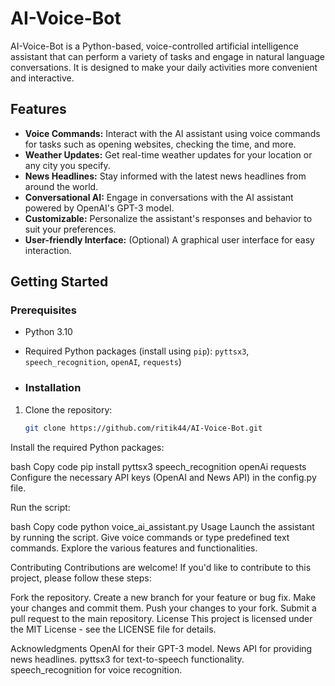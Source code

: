 # AI-Voice-Bot


AI-Voice-Bot is a Python-based, voice-controlled artificial intelligence assistant that can perform a variety of tasks and engage in natural language conversations. It is designed to make your daily activities more convenient and interactive.

## Features

- **Voice Commands:** Interact with the AI assistant using voice commands for tasks such as opening websites, checking the time, and more.
- **Weather Updates:** Get real-time weather updates for your location or any city you specify.
- **News Headlines:** Stay informed with the latest news headlines from around the world.
- **Conversational AI:** Engage in conversations with the AI assistant powered by OpenAI's GPT-3 model.
- **Customizable:** Personalize the assistant's responses and behavior to suit your preferences.
- **User-friendly Interface:** (Optional) A graphical user interface for easy interaction.

## Getting Started

### Prerequisites

- Python 3.10
- Required Python packages (install using `pip`): `pyttsx3`, `speech_recognition`, `openAI`, `requests`)

- ### Installation

1. Clone the repository:

   ```bash
   git clone https://github.com/ritik44/AI-Voice-Bot.git
Install the required Python packages:

bash
Copy code
pip install pyttsx3 speech_recognition openAi requests
Configure the necessary API keys (OpenAI and News API) in the config.py file.

Run the script:

bash
Copy code
python voice_ai_assistant.py
Usage
Launch the assistant by running the script.
Give voice commands or type predefined text commands.
Explore the various features and functionalities.


Contributing
Contributions are welcome! If you'd like to contribute to this project, please follow these steps:

Fork the repository.
Create a new branch for your feature or bug fix.
Make your changes and commit them.
Push your changes to your fork.
Submit a pull request to the main repository.
License
This project is licensed under the MIT License - see the LICENSE file for details.

Acknowledgments
OpenAI for their GPT-3 model.
News API for providing news headlines.
pyttsx3 for text-to-speech functionality.
speech_recognition for voice recognition.

